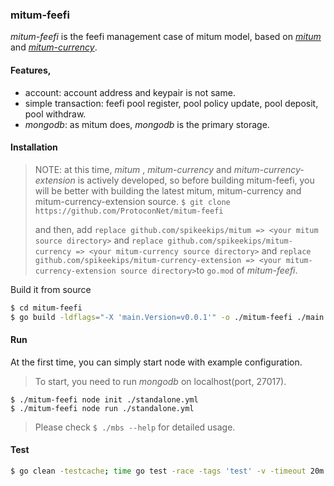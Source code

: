 ### mitum-feefi

*mitum-feefi* is the feefi management case of mitum model, based on
[*mitum*](https://github.com/spikeekips/mitum) and [*mitum-currency*](https://github.com/spikeekips/mitum-currency).

#### Features,

* account: account address and keypair is not same.
* simple transaction: feefi pool register, pool policy update, pool deposit, pool withdraw.
* *mongodb*: as mitum does, *mongodb* is the primary storage.

#### Installation

> NOTE: at this time, *mitum* , *mitum-currency* and *mitum-currency-extension* is actively developed, so before building mitum-feefi, you will be better with building the latest mitum,
mitum-currency and mitum-currency-extension source.
> `$ git clone https://github.com/ProtoconNet/mitum-feefi`
>
> and then, add `replace github.com/spikeekips/mitum => <your mitum source directory>` and `replace github.com/spikeekips/mitum-currency => <your mitum-currency source directory>` and `replace github.com/spikeekips/mitum-currency-extension => <your mitum-currency-extension source directory>`to `go.mod` of *mitum-feefi*.

Build it from source
```sh
$ cd mitum-feefi
$ go build -ldflags="-X 'main.Version=v0.0.1'" -o ./mitum-feefi ./main.go
```

#### Run

At the first time, you can simply start node with example configuration.

> To start, you need to run *mongodb* on localhost(port, 27017).

```
$ ./mitum-feefi node init ./standalone.yml
$ ./mitum-feefi node run ./standalone.yml
```

> Please check `$ ./mbs --help` for detailed usage.

#### Test

```sh
$ go clean -testcache; time go test -race -tags 'test' -v -timeout 20m ./... -run .
```
